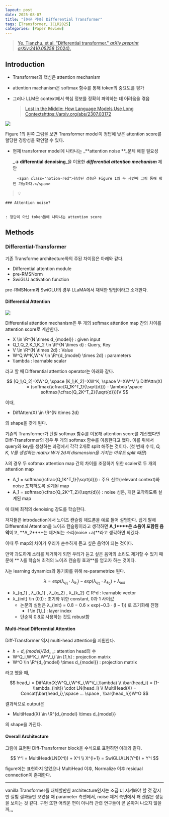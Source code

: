 ```yaml
---
layout: post
date: 2025-08-07
title: "[논문 리뷰] Differential Transformer"
tags: [Transformer, ICLR2025]
categories: [Paper Review]
---
```


> [Ye, Tianzhu, et al. "Differential transformer." ](https://arxiv.org/abs/2410.05258)[_arXiv preprint arXiv:2410.05258_](https://arxiv.org/abs/2410.05258)[ (2024).](https://arxiv.org/abs/2410.05258)



## Introduction

- Transformer의 핵심은 attention mechanism
- attention machanism은 softmax 함수를 통해 token의 중요도를 평가
- 그러나 LLM은 context에서 핵심 정보를 정확히 파악하는 데 어려움을 겪음

	> [Lost in the Middle: How Language Models Use Long Contextshttps://arxiv.org/abs/2307.03172](https://arxiv.org/abs/2307.03172)


![](https://prod-files-secure.s3.us-west-2.amazonaws.com/542b861c-36a8-4051-84e5-8804b6728dba/9083ea56-691a-4752-ae26-47f403431ac8/image.png?X-Amz-Algorithm=AWS4-HMAC-SHA256&X-Amz-Content-Sha256=UNSIGNED-PAYLOAD&X-Amz-Credential=ASIAZI2LB4667XTIBMSM%2F20250918%2Fus-west-2%2Fs3%2Faws4_request&X-Amz-Date=20250918T190104Z&X-Amz-Expires=3600&X-Amz-Security-Token=IQoJb3JpZ2luX2VjEEkaCXVzLXdlc3QtMiJGMEQCIEb5B4wE48iPAyGFIGxsJxl9cIc8Wp3dSNUigfA0p2yNAiBCIbmHoCReh76FLhIXH%2BGvLCXeYCQNgIzJm63am5ZucSqIBAjC%2F%2F%2F%2F%2F%2F%2F%2F%2F%2F8BEAAaDDYzNzQyMzE4MzgwNSIM1he9RcjAJcGYEr%2FYKtwDx2vYIC8HXqkeXYR9IuR6JebElFCUCmcko%2FIeENz7tsFAi7hluOfisDh%2Fd%2FJBa%2FH0OdkOSqN2RpoCWfRKRaXlxanNoFPeFsvJSC7fedxB1Unh8D0AYSfuFfhKt4ON2FaDzao%2FbOyMpHhe%2FR7aDCIR5msYCBYCJRvhi610huQOAQWU1iJI7sWGQfBZqSwXLLzlNIxB9OcI5N%2FnMKROCOnCGZ74SAXYLLcLgA3u0rXsfHvHeei%2BrZuO3rd2LC0mB6N2q7g4xzK%2BUCv0sx1%2BiLFCRW3FJMUHkN61fcklG1TpDTszu3DPWjnTdcpF%2BDQhpNEivxCtJLCeP6%2BMVA0%2FZ7cGwXmRr4Elwt%2BTA3zSPVcpzwnjnFjOqVu%2FvprPskNDBlx6AEKBWEU243lDIkRFRBjWEpWKCgKvR2J9zQ%2Bw9jYs5RMYT3ir2fGIlpVJCzsNxsDi%2F3qXatAuiDH6EOfkYHMKveRXQqx%2B7NIAXh9V0ZRqMizgRC%2Br0bvlHRRN9zHq8qwI8sUyzQ0R%2FqdC5v8%2FINIgbPR1VZ8dORFAGktPzLB0BhpAs%2FbFgAfmpiUVdOPKaxx%2BNTCFi%2FUNnZdCY7qnQPWdiswJDOmXwDn0bm74fXXH9xhTPwjrjHLAwGz87M0w2vuwxgY6pgFe9VNxDXkJCV9gm40nWQDpLQJMTb0O%2BOrv1%2FPonil0S%2FMwDmGpi%2BRti%2Fd3xkqBDvh0GkJ38fpLTDsyZ0z4x7fUsQ4NbGc2ZY0lUTUp2VGzkPX8cHDVg%2B6ZPoxlFFZJilbXPOhV%2Fbgz3m2IpHvdu%2FOuqEViIUIht2fjAUGRsXhP0zcYNbrGw8ECz3jKHpC1njPhzTOD93QfgHDwOWzVv9%2FNjryq7EFg&X-Amz-Signature=94d90aa13607223ecdc25daea8857517bacd3a15bed1e73917ddc3038a384dee&X-Amz-SignedHeaders=host&x-amz-checksum-mode=ENABLED&x-id=GetObject)


Figure 1의 왼쪽 그림을 보면 Transformer model이 정답에 낮은 attention score를 할당한 경향성을 확인할 수 있다.

- 현재 transformer model에 나타나는 _**attention noise **_문제 해결 필요성

	_**→ differential denoising**_을 이용한 _**differential attention mechanism**_ 제안


		<span class="notion-red">향상된 성능은 Figure 1의 두 세번째 그림 통해 확인 가능하다.</span>


> 💡 


	### Attention noise?


	: 정답이 아닌 token들에 나타나는 attention score



## Methods



### Differential-Transformer


기존 Transforme architecture와의 주된 차이점은 아래와 같다.

- Differential attention module
- pre-RMSNorm
- SwiGLU activation function

pre-RMSNorm과 SwiGLU의 경우 LLaMA에서 채택한 방법이라고 소개한다.



#### Differential Attention


![](https://prod-files-secure.s3.us-west-2.amazonaws.com/542b861c-36a8-4051-84e5-8804b6728dba/116d70b2-1963-4810-9167-f4c7d8a06e8f/image.png?X-Amz-Algorithm=AWS4-HMAC-SHA256&X-Amz-Content-Sha256=UNSIGNED-PAYLOAD&X-Amz-Credential=ASIAZI2LB4667XTIBMSM%2F20250918%2Fus-west-2%2Fs3%2Faws4_request&X-Amz-Date=20250918T190104Z&X-Amz-Expires=3600&X-Amz-Security-Token=IQoJb3JpZ2luX2VjEEkaCXVzLXdlc3QtMiJGMEQCIEb5B4wE48iPAyGFIGxsJxl9cIc8Wp3dSNUigfA0p2yNAiBCIbmHoCReh76FLhIXH%2BGvLCXeYCQNgIzJm63am5ZucSqIBAjC%2F%2F%2F%2F%2F%2F%2F%2F%2F%2F8BEAAaDDYzNzQyMzE4MzgwNSIM1he9RcjAJcGYEr%2FYKtwDx2vYIC8HXqkeXYR9IuR6JebElFCUCmcko%2FIeENz7tsFAi7hluOfisDh%2Fd%2FJBa%2FH0OdkOSqN2RpoCWfRKRaXlxanNoFPeFsvJSC7fedxB1Unh8D0AYSfuFfhKt4ON2FaDzao%2FbOyMpHhe%2FR7aDCIR5msYCBYCJRvhi610huQOAQWU1iJI7sWGQfBZqSwXLLzlNIxB9OcI5N%2FnMKROCOnCGZ74SAXYLLcLgA3u0rXsfHvHeei%2BrZuO3rd2LC0mB6N2q7g4xzK%2BUCv0sx1%2BiLFCRW3FJMUHkN61fcklG1TpDTszu3DPWjnTdcpF%2BDQhpNEivxCtJLCeP6%2BMVA0%2FZ7cGwXmRr4Elwt%2BTA3zSPVcpzwnjnFjOqVu%2FvprPskNDBlx6AEKBWEU243lDIkRFRBjWEpWKCgKvR2J9zQ%2Bw9jYs5RMYT3ir2fGIlpVJCzsNxsDi%2F3qXatAuiDH6EOfkYHMKveRXQqx%2B7NIAXh9V0ZRqMizgRC%2Br0bvlHRRN9zHq8qwI8sUyzQ0R%2FqdC5v8%2FINIgbPR1VZ8dORFAGktPzLB0BhpAs%2FbFgAfmpiUVdOPKaxx%2BNTCFi%2FUNnZdCY7qnQPWdiswJDOmXwDn0bm74fXXH9xhTPwjrjHLAwGz87M0w2vuwxgY6pgFe9VNxDXkJCV9gm40nWQDpLQJMTb0O%2BOrv1%2FPonil0S%2FMwDmGpi%2BRti%2Fd3xkqBDvh0GkJ38fpLTDsyZ0z4x7fUsQ4NbGc2ZY0lUTUp2VGzkPX8cHDVg%2B6ZPoxlFFZJilbXPOhV%2Fbgz3m2IpHvdu%2FOuqEViIUIht2fjAUGRsXhP0zcYNbrGw8ECz3jKHpC1njPhzTOD93QfgHDwOWzVv9%2FNjryq7EFg&X-Amz-Signature=81ebe964b3ee964daecc582372a327d788947c21647f4c76dd03e4153e0b8284&X-Amz-SignedHeaders=host&x-amz-checksum-mode=ENABLED&x-id=GetObject)


Differential attention mechanism은 두 개의 softmax attention map 간의 차이를 attention score로 계산한다.

- X \in \R^{N \times d\_{model}} : given input
- Q\_1,Q\_2,K\_1,K\_2 \in \R^{N \times d} : Query, Key
- V \in \R^{N \times 2d} : Value
- W^Q,W^K,W^V \in \R^{d\_{model} \times 2d} : parameters
- \lambda : learnable scalar

라고 할 때 Differential attention operator는 아래와 같다.


$$
[Q_1;Q_2]=XW^Q, \space [K_1;K_2]=XW^K, \space V=XW^V \\
DiffAttn(X) = (softmax(\cfrac{Q_1K^T_1}{\sqrt{d}}) - \lambda \space softmax(\cfrac{Q_2K^T_2}{\sqrt{d}}))V
$$


이때,

- DiffAtten(X) \in \R^{N \times 2d}

의 shape을 갖게 된다.


기존의 Transformer가 단일 softmax 함수를 이용해 attention score를 계산했다면 Diff-Transformer의 경우 두 개의 softmax 함수를 이용한다고 했다. 이를 위해서 query와 key를 생성하는 과정에서 각각 2개로 split 해주는 것이다. <span class="notion-red">(첫 번째 수식, </span><span class="notion-red">_Q, K, V를 생성하는 matrix W가 2d의 dismension을 가지는 이유도 split 때문_</span><span class="notion-red">)</span>


 λ의 경우 두 softmax attention map 간의 차이를 조정하기 위한 scaler로 두 개의 attention map

- A\_1 = softmax(\cfrac{Q\_1K^T\_1}{\sqrt{d}}) : 주요 신호(relevant context)와 noise 포착하도록 설계된 map
- A\_1 = softmax(\cfrac{Q\_2K^T\_2}{\sqrt{d}}) : noise 성분, 패턴 포착하도록 설계된 map 

에 대해 최적의 denoising 강도를 학습한다.


저자들은 introduction에서 노이즈 캔슬링 헤드폰을 예로 들어 설명한다. 쉽게 말해 Differential Attention을 노이즈 캔슬링이라고 생각하면 **A\_1****은 소음이 포함된 음악**이고, **A\_2****는 제거되는 소리(noise +a)**라고 생각하면 되겠다. 


이때 두 map의 차이가 우리가 순수하게 듣고 싶은 음악이 되는 것이다. 


만약 과도하게 소리를 제거하게 되면 우리가 듣고 싶은 음악의 소리도 제거할 수 있기 때문에 ** λ를 학습해 최적의 노이즈 캔슬링 효과**를 얻고자 하는 것이다.


λ는 learning dynamics와 동기화를 위해 re-parametrize 된다.


$$
\lambda = exp(\lambda_{q_1} \cdot \lambda_{k_1}) - exp(\lambda_{q_2} \cdot \lambda_{k_2}) + \lambda_{init}
$$

- λ\_{q\_1} , λ\_{k\_1} , λ\_{q\_2} , λ\_{k\_2} ∈ R^d : learnable vector
- λ\_{init} \in (0,1) : 초기화 위한 constant, 0과 1 사이값
	- 논문의 실험은 λ\_{init} = 0.8 − 0.6 × exp(−0.3 · (l − 1)) 로 초기화해 진행
		- l \in [1,L] : layer index
	- 단순히 0.8로 사용하는 것도 robust함


#### **Multi-Head Differential Attention**


Diff-Transformer 역시 multi-head attention을 지원한다.

- _h = d\_{model}/2d__ _: attention head의 수
- W^Q\_i,W^K\_i,W^V\_i,i \in [1,h] : projection matrix
- W^O \in \R^{d\_{model} \times d\_{model}} : projection matrix

라고 했을 때,


$$
head_i = DiffAttn(X;W^Q_i,W^K_i,W^V_i,\lambda) \\
\bar{head_i} = (1-\lambda_{init}) \cdot LN(head_i) \\
MultiHead(X) = Concat(\bar{head_i},\space ... \space , \bar{head_h})W^O
$$


결과적으로 output은

- MultiHead(X) \in \R^{d\_{model} \times d\_{model}}

의 shape을 가진다.



#### Overall Architecture


그림에 표현된 Diff-Transformer block을 수식으로 표현하면 아래와 같다.


$$
Y^l = MultiHead(LN(X^l)) + X^l \\
X^{l+1} = SwiGLU(LN(Y^l)) + Y^l
$$


figure에는 표현하지 않았으나 MultiHead 이후, Normalize 이후 residual connection이 존재한다.


---


vanilla Transformer를 대체할만한 architecture인지는 조금 더 지켜봐야 할 것 같지만 실험 결과들만 보았을 때 parameter 측면에서, noise 제거 측면에서 꽤 괜찮은 성능을 보이는 것 같다. 구현 또한 어려운 편이 아니라 관련 연구들이 곧 쏟아져 나오지 않을까,,,


